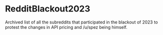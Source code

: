 # RedditBlackout2023
Archived list of all the subreddits that participated in the blackout of 2023 to protest the changes in API pricing and /u/spez being himself.
